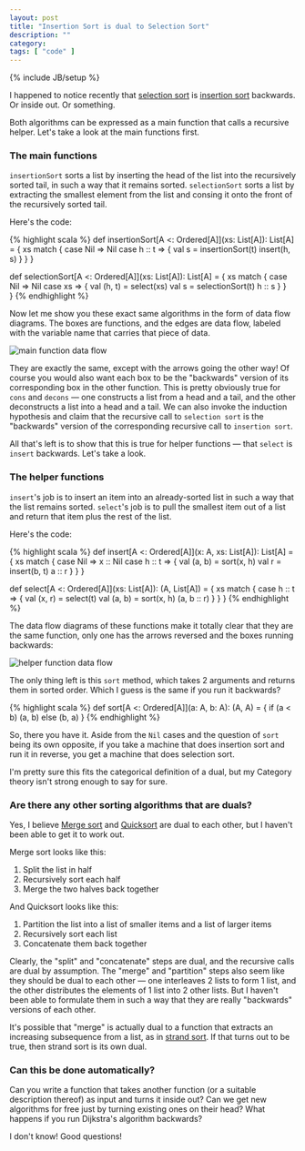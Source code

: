 ```yaml
---
layout: post
title: "Insertion Sort is dual to Selection Sort"
description: ""
category: 
tags: [ "code" ]
---
```

{% include JB/setup %}

I happened to notice recently that [selection sort](http://en.wikipedia.org/wiki/Selection_sort)
is [insertion sort](http://en.wikipedia.org/wiki/insertion_sort) backwards. Or inside out. Or something.

Both algorithms can be expressed as a main function that calls a recursive helper. Let's
take a look at the main functions first.

### The main functions

```insertionSort``` sorts a list by inserting the head of the list into the recursively sorted tail, in such a way that it remains sorted.
```selectionSort``` sorts a list by extracting the smallest element from the list and consing it onto the front of the recursively sorted tail.

Here's the code:

{% highlight scala %}
def insertionSort[A <: Ordered[A]](xs: List[A]): List[A] = {
  xs match {
    case Nil => Nil
    case h :: t => {
      val s = insertionSort(t)
      insert(h, s)
    }
  }
}

def selectionSort[A <: Ordered[A]](xs: List[A]): List[A] = {
  xs match {
    case Nil => Nil
    case xs => {
      val (h, t) = select(xs)
      val s = selectionSort(t)
      h :: s
    }
  }  
}
{% endhighlight %}

Now let me show you these exact same algorithms in the form of data flow diagrams.
The boxes are functions, and the edges are data flow, labeled with the variable name that carries that piece of data.

![main function data flow](/assets/img/main.png)

They are exactly the same, except with the arrows going the other way!
Of course you would also want each box to be the "backwards" version of its corresponding box in the other function.
This is pretty obviously true for ```cons``` and ```decons``` — one constructs a list from a head and a tail,
and the other deconstructs a list into a head and a tail.
We can also invoke the induction hypothesis and claim that the recursive call to
```selection sort``` is the "backwards" version of the corresponding recursive call to ```insertion sort```.

All that's left is to show that this is true for helper functions — that ```select``` is ```insert``` backwards.
Let's take a look.

### The helper functions

```insert```'s job is to insert an item into an already-sorted list in such a way that the list remains sorted.
```select```'s job is to pull the smallest item out of a list and return that item plus the rest of the list.

Here's the code:

{% highlight scala %}
def insert[A <: Ordered[A]](x: A, xs: List[A]): List[A] = {
  xs match {
    case Nil => x :: Nil
    case h :: t => {
      val (a, b) = sort(x, h)
      val r = insert(b, t)
      a :: r
    }
  }
}

def select[A <: Ordered[A]](xs: List[A]): (A, List[A]) = {
  xs match {
    case h :: t => {
      val (x, r) = select(t)
      val (a, b) = sort(x, h)
      (a, b :: r)
    }
  }
}
{% endhighlight %}

The data flow diagrams of these functions make it totally clear that they are the same function, only one has the
arrows reversed and the boxes running backwards:

![helper function data flow](/assets/img/helper.png)

The only thing left is this ```sort``` method, which takes 2 arguments and returns them in
sorted order. Which I guess is the same if you run it backwards?

{% highlight scala %}
def sort[A <: Ordered[A]](a: A, b: A): (A, A) = {
  if (a < b) (a, b) else (b, a)
}
{% endhighlight %}

So, there you have it. Aside from the ```Nil``` cases and the question of ```sort``` being its own opposite,
if you take a machine that does insertion sort and run it in reverse, you get a machine that does selection sort.

I'm pretty sure this fits the categorical definition of a dual, but my Category theory isn't strong enough to say for sure.

### Are there any other sorting algorithms that are duals?

Yes, I believe [Merge sort](http://en.wikipedia.org/wiki/Merge_sort) and 
[Quicksort](http://en.wikipedia.org/wiki/Quicksort) are dual to each other, but I haven't been able to get it to work out.

Merge sort looks like this:

1. Split the list in half
2. Recursively sort each half
3. Merge the two halves back together

And Quicksort looks like this:

1. Partition the list into a list of smaller items and a list of larger items
2. Recursively sort each list
3. Concatenate them back together

Clearly, the "split" and "concatenate" steps are dual, and the recursive calls are dual by assumption.
The "merge" and "partition" steps also seem like they should be dual to each other — one
interleaves 2 lists to form 1 list, and the other distributes the elements of 1 list into 2 other lists.
But I haven't been able to formulate them in such a way that they are really "backwards" versions of each other.

It's possible that "merge" is actually dual to a function that extracts an increasing subsequence from a list, as
in [strand sort](http://en.wikipedia.org/wiki/Strand_sort). If that turns out to be true, then strand sort is its own dual.

### Can this be done automatically?

Can you write a function that takes another function (or a suitable description thereof) as input and turns it
inside out? Can we get new algorithms for free just by turning existing ones on their head? What happens if you
run Dijkstra's algorithm backwards?

I don't know! Good questions!








